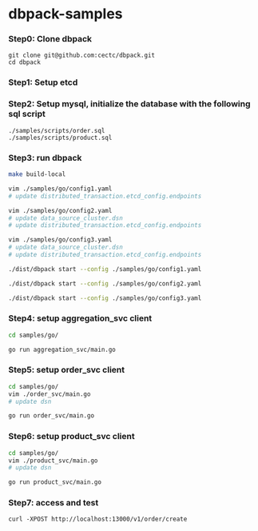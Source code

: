 # dbpack-samples

### Step0: Clone dbpack
```shell
git clone git@github.com:cectc/dbpack.git
cd dbpack
```

### Step1: Setup etcd

### Step2: Setup mysql, initialize the database with the following sql script
```
./samples/scripts/order.sql
./samples/scripts/product.sql
```

### Step3: run dbpack
```bash
make build-local

vim ./samples/go/config1.yaml
# update distributed_transaction.etcd_config.endpoints

vim ./samples/go/config2.yaml
# update data_source_cluster.dsn
# update distributed_transaction.etcd_config.endpoints

vim ./samples/go/config3.yaml
# update data_source_cluster.dsn
# update distributed_transaction.etcd_config.endpoints

./dist/dbpack start --config ./samples/go/config1.yaml

./dist/dbpack start --config ./samples/go/config2.yaml

./dist/dbpack start --config ./samples/go/config3.yaml
```

### Step4: setup aggregation_svc client
```bash
cd samples/go/

go run aggregation_svc/main.go
```

### Step5: setup order_svc client
```bash
cd samples/go/
vim ./order_svc/main.go
# update dsn

go run order_svc/main.go
```

### Step6: setup product_svc client
```bash
cd samples/go/
vim ./product_svc/main.go
# update dsn

go run product_svc/main.go
```

### Step7: access and test
```
curl -XPOST http://localhost:13000/v1/order/create
```